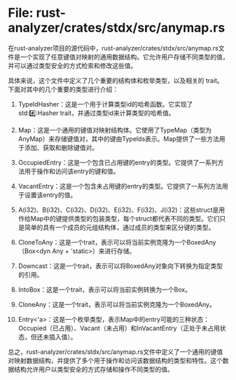 # File: rust-analyzer/crates/stdx/src/anymap.rs

在rust-analyzer项目的源代码中，rust-analyzer/crates/stdx/src/anymap.rs文件是一个实现了任意键值对映射的通用数据结构。它允许用户存储不同类型的值，并可以通过类型安全的方式检索和修改这些值。

具体来说，这个文件中定义了几个重要的结构体和枚举类型，以及相关的 trait。下面对其中的几个重要的类型进行介绍：

1. TypeIdHasher：这是一个用于计算类型id的哈希函数。它实现了std::hash::Hasher trait，并通过类型id来计算类型的哈希值。

2. Map：这是一个通用的键值对映射结构体。它使用了TypeMap（类型为AnyMap）来存储键值对，其中的键由TypeIds表示。Map提供了一些方法用于添加、获取和删除键值对。

3. OccupiedEntry：这是一个包含已占用键的entry的类型。它提供了一系列方法用于操作和访问该entry的键和值。

4. VacantEntry：这是一个包含未占用键的entry的类型。它提供了一系列方法用于设置该entry的值。

5. A(i32)、B(i32)、C(i32)、D(i32)、E(i32)、F(i32)、J(i32)：这些struct是用作给Map中的键提供类型的包装类型，每个struct都代表不同的类型。它们只是简单的具有一个成员的元组结构体，通过成员的类型来区分键的类型。

6. CloneToAny：这是一个trait，表示可以将当前实例克隆为一个BoxedAny（Box<dyn Any + 'static>）来进行存储。

7. Downcast：这是一个trait，表示可以将BoxedAny对象向下转换为指定类型的引用。

8. IntoBox<A>：这是一个trait，表示可以将当前实例转换为一个Box<A>。

9. CloneAny：这是一个trait，表示可以将当前实例克隆为一个BoxedAny。

10. Entry<'a>：这是一个枚举类型，表示Map中的entry可能的三种状态：Occupied（已占用）、Vacant（未占用）和InVacantEntry（正处于未占用状态，但还未插入值）。

总之，rust-analyzer/crates/stdx/src/anymap.rs文件中定义了一个通用的键值对映射数据结构，并提供了多个用于操作和访问该数据结构的类型和特性。这个数据结构允许用户以类型安全的方式存储和操作不同类型的值。

